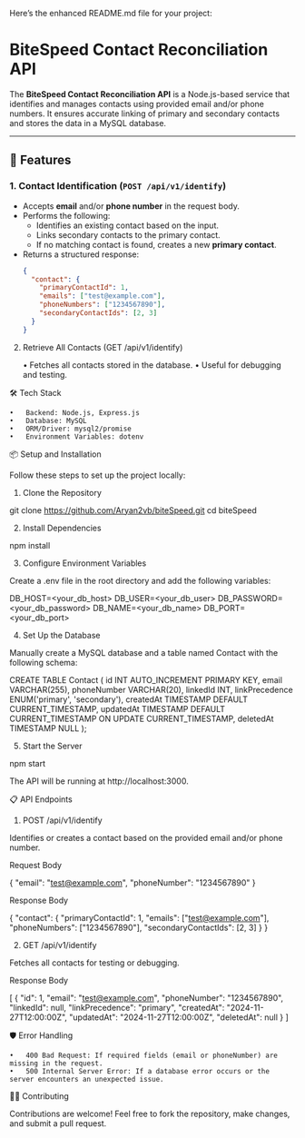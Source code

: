 Here’s the enhanced README.md file for your project:

# BiteSpeed Contact Reconciliation API

The **BiteSpeed Contact Reconciliation API** is a Node.js-based service that identifies and manages 
contacts using provided email and/or phone numbers. It ensures accurate linking of primary and secondary 
contacts and stores the data in a MySQL database.

---

## 🚀 Features

### 1. **Contact Identification (`POST /api/v1/identify`)**
- Accepts **email** and/or **phone number** in the request body.
- Performs the following:
  - Identifies an existing contact based on the input.
  - Links secondary contacts to the primary contact.
  - If no matching contact is found, creates a new **primary contact**.
- Returns a structured response:
  ```json
  {
    "contact": {
      "primaryContactId": 1,
      "emails": ["test@example.com"],
      "phoneNumbers": ["1234567890"],
      "secondaryContactIds": [2, 3]
    }
  }

2. Retrieve All Contacts (GET /api/v1/identify)

	•	Fetches all contacts stored in the database.
	•	Useful for debugging and testing.

🛠️ Tech Stack

	•	Backend: Node.js, Express.js
	•	Database: MySQL
	•	ORM/Driver: mysql2/promise
	•	Environment Variables: dotenv

📦 Setup and Installation

Follow these steps to set up the project locally:

1. Clone the Repository

git clone https://github.com/Aryan2vb/biteSpeed.git
cd biteSpeed

2. Install Dependencies

npm install

3. Configure Environment Variables

Create a .env file in the root directory and add the following variables:

DB_HOST=<your_db_host>
DB_USER=<your_db_user>
DB_PASSWORD=<your_db_password>
DB_NAME=<your_db_name>
DB_PORT=<your_db_port>

4. Set Up the Database

Manually create a MySQL database and a table named Contact with the following schema:

CREATE TABLE Contact (
    id INT AUTO_INCREMENT PRIMARY KEY,
    email VARCHAR(255),
    phoneNumber VARCHAR(20),
    linkedId INT,
    linkPrecedence ENUM('primary', 'secondary'),
    createdAt TIMESTAMP DEFAULT CURRENT_TIMESTAMP,
    updatedAt TIMESTAMP DEFAULT CURRENT_TIMESTAMP ON UPDATE CURRENT_TIMESTAMP,
    deletedAt TIMESTAMP NULL
);

5. Start the Server

npm start

The API will be running at http://localhost:3000.

📋 API Endpoints

1. POST /api/v1/identify

Identifies or creates a contact based on the provided email and/or phone number.

Request Body

{
  "email": "test@example.com",
  "phoneNumber": "1234567890"
}

Response Body

{
  "contact": {
    "primaryContactId": 1,
    "emails": ["test@example.com"],
    "phoneNumbers": ["1234567890"],
    "secondaryContactIds": [2, 3]
  }
}

2. GET /api/v1/identify

Fetches all contacts for testing or debugging.

Response Body

[
  {
    "id": 1,
    "email": "test@example.com",
    "phoneNumber": "1234567890",
    "linkedId": null,
    "linkPrecedence": "primary",
    "createdAt": "2024-11-27T12:00:00Z",
    "updatedAt": "2024-11-27T12:00:00Z",
    "deletedAt": null
  }
]

🛡️ Error Handling

	•	400 Bad Request: If required fields (email or phoneNumber) are missing in the request.
	•	500 Internal Server Error: If a database error occurs or the server encounters an unexpected issue.

👨‍💻 Contributing

Contributions are welcome! Feel free to fork the repository, make changes, and submit a pull request.

